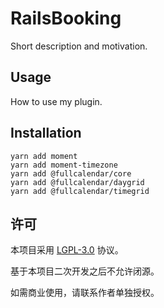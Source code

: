 # RailsBooking
Short description and motivation.

## Usage
How to use my plugin.

## Installation

```
yarn add moment
yarn add moment-timezone
yarn add @fullcalendar/core
yarn add @fullcalendar/daygrid
yarn add @fullcalendar/timegrid
```


## 许可
本项目采用 [LGPL-3.0](https://opensource.org/licenses/LGPL-3.0) 协议。

基于本项目二次开发之后不允许闭源。

如需商业使用，请联系作者单独授权。

